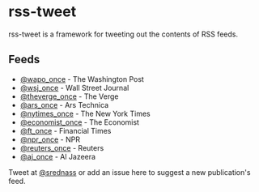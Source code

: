 rss-tweet
=========

rss-tweet is a framework for tweeting out the contents of RSS feeds.

## Feeds

- [@wapo_once](https://twitter.com/wapo_once) - The Washington Post
- [@wsj_once](https://twitter.com/wsj_once) - Wall Street Journal
- [@theverge_once](https://twitter.com/theverge_once) - The Verge
- [@ars_once](https://twitter.com/ars_once) - Ars Technica
- [@nytimes_once](https://twitter.com/nytimes_once) - The New York Times
- [@economist_once](https://twitter.com/economist_once) - The Economist
- [@ft_once](https://twitter.com/ft_once) - Financial Times
- [@npr_once](https://twitter.com/npr_once) - NPR
- [@reuters_once](https://twitter.com/reuters_once) - Reuters
- [@aj_once](https://twitter.com/aj_once) - Al Jazeera

Tweet at [@srednass](https://twitter.com/srednass) or add an issue here to suggest a new publication's feed.
